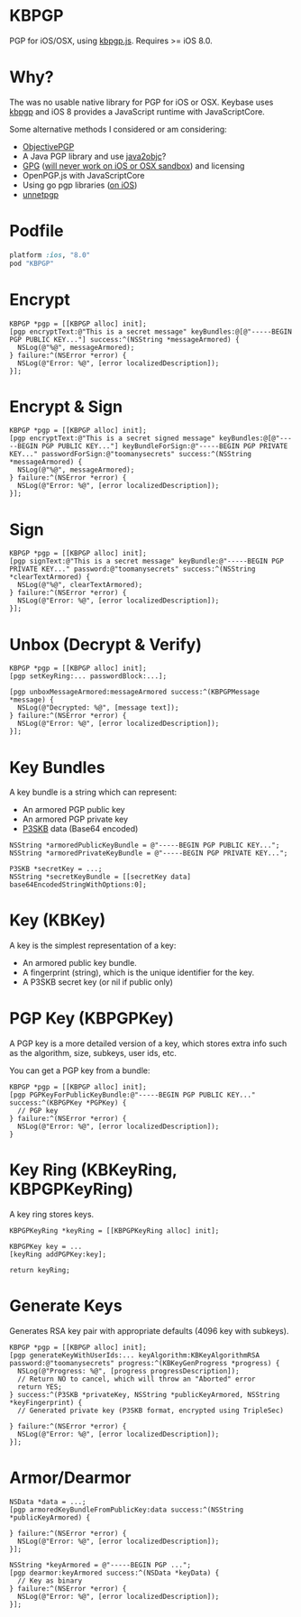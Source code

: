 KBPGP
===========

PGP for iOS/OSX, using [kbpgp.js](https://github.com/keybase/kbpgp). Requires >= iOS 8.0.

# Why?

The was no usable native library for PGP for iOS or OSX. Keybase uses [kbpgp](https://github.com/keybase/kbpgp) and iOS 8 provides a JavaScript runtime with JavaScriptCore.

Some alternative methods I considered or am considering:

- [ObjectivePGP](https://github.com/krzyzanowskim/ObjectivePGP)
- A Java PGP library and use [java2objc](https://code.google.com/p/java2objc/)?
- [GPG](https://www.gnupg.org/) ([will never work on iOS or OSX sandbox](https://www.gnupg.org/faq/gnupg-faq.html#yes_gpgme)) and licensing
- OpenPGP.js with JavaScriptCore
- Using go pgp libraries ([on iOS](https://medium.com/using-go-in-mobile-apps/))
- [unnetpgp](https://github.com/upnext/unnetpgp)


# Podfile

```ruby
platform :ios, "8.0"
pod "KBPGP"
```

# Encrypt

```objc
KBPGP *pgp = [[KBPGP alloc] init];
[pgp encryptText:@"This is a secret message" keyBundles:@[@"-----BEGIN PGP PUBLIC KEY..."] success:^(NSString *messageArmored) {
  NSLog(@"%@", messageArmored);
} failure:^(NSError *error) {
  NSLog(@"Error: %@", [error localizedDescription]);
}];
```

# Encrypt & Sign

```objc
KBPGP *pgp = [[KBPGP alloc] init];
[pgp encryptText:@"This is a secret signed message" keyBundles:@[@"-----BEGIN PGP PUBLIC KEY..."] keyBundleForSign:@"-----BEGIN PGP PRIVATE KEY..." passwordForSign:@"toomanysecrets" success:^(NSString *messageArmored) {
  NSLog(@"%@", messageArmored);
} failure:^(NSError *error) {
  NSLog(@"Error: %@", [error localizedDescription]);
}];
```

# Sign

```objc
KBPGP *pgp = [[KBPGP alloc] init];
[pgp signText:@"This is a secret message" keyBundle:@"-----BEGIN PGP PRIVATE KEY..." password:@"toomanysecrets" success:^(NSString *clearTextArmored) {
  NSLog(@"%@", clearTextArmored);
} failure:^(NSError *error) {
  NSLog(@"Error: %@", [error localizedDescription]);
}];
```

# Unbox (Decrypt & Verify)

```objc
KBPGP *pgp = [[KBPGP alloc] init];
[pgp setKeyRing:... passwordBlock:...];

[pgp unboxMessageArmored:messageArmored success:^(KBPGPMessage *message) {
  NSLog(@"Decrypted: %@", [message text]);
} failure:^(NSError *error) {
  NSLog(@"Error: %@", [error localizedDescription]);
}];
```

# Key Bundles

A key bundle is a string which can represent:

* An armored PGP public key
* An armored PGP private key
* [P3SKB](https://github.com/gabriel/TSTripleSec#p3skb) data (Base64 encoded)

```objc
NSString *armoredPublicKeyBundle = @"-----BEGIN PGP PUBLIC KEY...";
NSString *armoredPrivateKeyBundle = @"-----BEGIN PGP PRIVATE KEY...";

P3SKB *secretKey = ...;
NSString *secretKeyBundle = [[secretKey data] base64EncodedStringWithOptions:0];
```

# Key (KBKey)

A key is the simplest representation of a key:

* An armored public key bundle.
* A fingerprint (string), which is the unique identifier for the key.
* A P3SKB secret key (or nil if public only)

# PGP Key (KBPGPKey)

A PGP key is a more detailed version of a key, which stores extra info such as the algorithm, size, subkeys, user ids, etc.

You can get a PGP key from a bundle:

```objc
KBPGP *pgp = [[KBPGP alloc] init];
[pgp PGPKeyForPublicKeyBundle:@"-----BEGIN PGP PUBLIC KEY..." success:^(KBPGPKey *PGPKey) {
  // PGP key
} failure:^(NSError *error) {
  NSLog(@"Error: %@", [error localizedDescription]);
}
```

# Key Ring (KBKeyRing, KBPGPKeyRing)

A key ring stores keys.

```objc
KBPGPKeyRing *keyRing = [[KBPGPKeyRing alloc] init];

KBPGPKey key = ...
[keyRing addPGPKey:key];

return keyRing;
```

# Generate Keys

Generates RSA key pair with appropriate defaults (4096 key with subkeys).

```objc
KBPGP *pgp = [[KBPGP alloc] init];
[pgp generateKeyWithUserIds:... keyAlgorithm:KBKeyAlgorithmRSA password:@"toomanysecrets" progress:^(KBKeyGenProgress *progress) {
  NSLog(@"Progress: %@", [progress progressDescription]);
  // Return NO to cancel, which will throw an "Aborted" error
  return YES;
} success:^(P3SKB *privateKey, NSString *publicKeyArmored, NSString *keyFingerprint) {
  // Generated private key (P3SKB format, encrypted using TripleSec)

} failure:^(NSError *error) {
  NSLog(@"Error: %@", [error localizedDescription]);
}];
```

# Armor/Dearmor

```objc
NSData *data = ...;
[pgp armoredKeyBundleFromPublicKey:data success:^(NSString *publicKeyArmored) {

} failure:^(NSError *error) {
  NSLog(@"Error: %@", [error localizedDescription]);
}];
```

```objc
NSString *keyArmored = @"-----BEGIN PGP ...";
[pgp dearmor:keyArmored success:^(NSData *keyData) {
  // Key as binary
} failure:^(NSError *error) {
  NSLog(@"Error: %@", [error localizedDescription]);
}];
```


